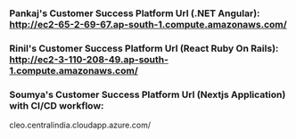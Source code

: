 ### Pankaj's Customer Success Platform Url (.NET Angular): http://ec2-65-2-69-67.ap-south-1.compute.amazonaws.com/

### Rinil's Customer Success Platform Url (React Ruby On Rails): http://ec2-3-110-208-49.ap-south-1.compute.amazonaws.com/ 

### Soumya's Customer Success Platform Url (Nextjs Application) with CI/CD workflow: 
cleo.centralindia.cloudapp.azure.com/
